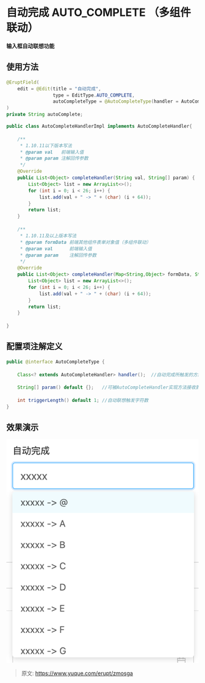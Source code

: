 # 自动完成 AUTO_COMPLETE （多组件联动）

**输入框自动联想功能**


## 使用方法
```java
@EruptField(
    edit = @Edit(title = "自动完成",
                 type = EditType.AUTO_COMPLETE,
                 autoCompleteType = @AutoCompleteType(handler = AutoCompleteHandlerImpl.class))
)
private String autoComplete;
```
```java
public class AutoCompleteHandlerImpl implements AutoCompleteHandler{
    
    /**
     * 1.10.11以下版本写法
     * @param val   前端输入值
     * @param param 注解回传参数
     */
	@Override
    public List<Object> completeHandler(String val, String[] param) {
        List<Object> list = new ArrayList<>();
        for (int i = 0; i < 26; i++) {
            list.add(val + " -> " + (char) (i + 64));
        }
        return list;
    }

    /**
     * 1.10.11及以上版本写法
     * @param formData 前端其他组件表单对象值（多组件联动）
     * @param val      前端输入值
     * @param param    注解回传参数
     */
	@Override
    public List<Object> completeHandler(Map<String,Object> formData, String val, String[] param) {
        List<Object> list = new ArrayList<>();
        for (int i = 0; i < 26; i++) {
            list.add(val + " -> " + (char) (i + 64));
        }
        return list;
    }
    
}
```

## 配置项注解定义
```java
public @interface AutoCompleteType {

    Class<? extends AutoCompleteHandler> handler();  //自动完成所触发的方法

    String[] param() default {};   //可被AutoCompleteHandler实现方法接收到

    int triggerLength() default 1; //自动联想触发字符数
}

```


## 效果演示
![image.png](./img/ovKIw5Nvwkh21VhB/1611567620301-df1c5885-ee4c-46e2-b83a-627dd724a49d-567311.png)



> 原文: <https://www.yuque.com/erupt/zmosga>